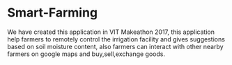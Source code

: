 # Smart-Farming
We have created this application in VIT Makeathon 2017, this application help farmers to remotely control the irrigation facility and gives suggestions based on soil moisture content, also farmers can interact with other nearby farmers on google maps and buy,sell,exchange goods.
